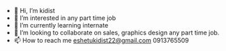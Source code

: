 - 👋 Hi, I’m kidist 
- 👀 I’m interested in any part time job
- 🌱 I’m currently learning internate 
- 💞️ I’m looking to collaborate on sales, graphics design any part time job.
- 📫 How to reach me eshetukidist22@gmail.com 0913765509

<!---
kikikiko1/kikikiko1 is a ✨ special ✨ repository because its `README.md` (this file) appears on your GitHub profile.
You can click the Preview link to take a look at your changes.
--->
